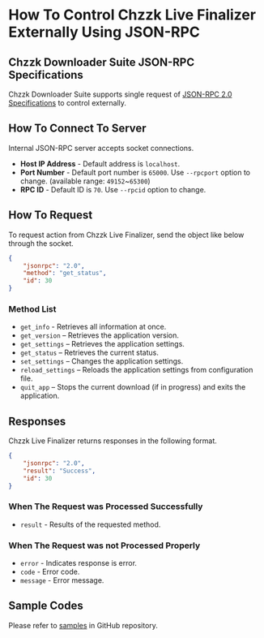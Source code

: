 # How To Control Chzzk Live Finalizer Externally Using JSON-RPC

## Chzzk Downloader Suite JSON-RPC Specifications
Chzzk Downloader Suite supports single request of [JSON-RPC 2.0 Specifications](https://www.jsonrpc.org/specification) to control externally.

## How To Connect To Server
Internal JSON-RPC server accepts socket connections.

* **Host IP Address** - Default address is `localhost`.
* **Port Number** - Default port number is `65000`. Use `--rpcport` option to change. (available range: `49152`~`65300`)
* **RPC ID** - Default ID is `70`. Use `--rpcid` option to change.

## How To Request
To request action from Chzzk Live Finalizer, send the object like below through the socket.

```json
{
    "jsonrpc": "2.0",
    "method": "get_status",
    "id": 30
}
```

### Method List
* `get_info` - Retrieves all information at once.
* `get_version` – Retrieves the application version.
* `get_settings` – Retrieves the application settings.
* `get_status` – Retrieves the current status.
* `set_settings` – Changes the application settings.
* `reload_settings` – Reloads the application settings from configuration file.
* `quit_app` – Stops the current download (if in progress) and exits the application.

## Responses
Chzzk Live Finalizer returns responses in the following format.

```json
{
    "jsonrpc": "2.0",
    "result": "Success",
    "id": 30
}
```

### When The Request was Processed Successfully
* `result` - Results of the requested method.

### When The Request was not Processed Properly
* `error` - Indicates response is error.
* `code` - Error code.
* `message` - Error message.

## Sample Codes
Please refer to [samples](https://github.com/Choonholic/ChzzkDownloader/blob/main/samples/) in GitHub repository.
